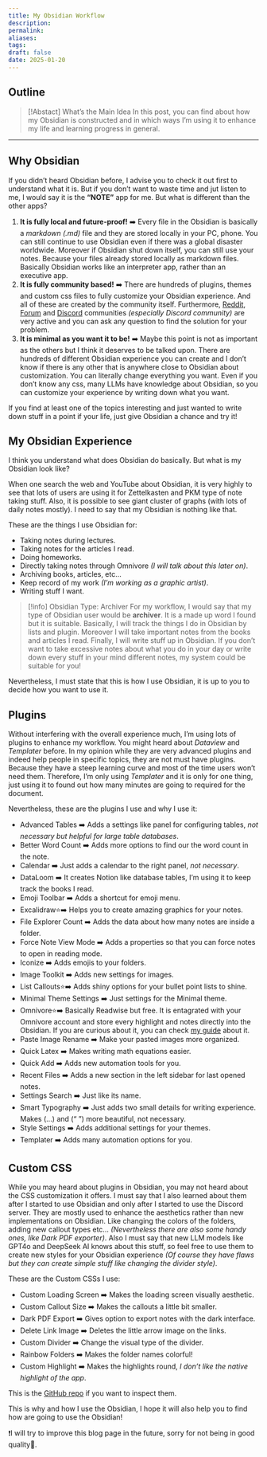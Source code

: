 ```yaml
---
title: My Obsidian Workflow
description: 
permalink: 
aliases: 
tags: 
draft: false
date: 2025-01-20
---
```

## Outline

> [!Abstact] What’s the Main Idea
> In this post, you can find about how my Obsidian is constructed and in which ways I’m using it to enhance my life and learning progress in general.

---
## Why Obsidian
If you didn’t heard Obsidian before, I advise you to check it out first to understand what it is. But if you don’t want to waste time and jut listen to me, I would say it is the **“NOTE”** app for me. But what is different than the other apps?

1. **It is fully local and future-proof!** ➡️ Every file in the Obsidian is basically a *markdown (.md)* file and they are stored locally in your PC, phone. You can still continue to use Obsidian even if there was a global disaster worldwide. Moreover if Obsidian shut down itself, you can still use your notes. Because your files already stored locally as markdown files. Basically Obsidian works like an interpreter app, rather than an executive app.
2. **It is fully community based!** ➡️ There are hundreds of plugins, themes and custom css files to fully customize your Obsidian experience. And all of these are created by the community itself. Furthermore, [Reddit](https://www.reddit.com/r/ObsidianMD/), [Forum](https://forum.obsidian.md/) and [Discord](https://discord.gg/obsidianmd) communities *(especially Discord community)* are very active and you can ask any question to find the solution for your problem.
3. **It is minimal as you want it to be!** ➡️ Maybe this point is not as important as the others but I think it deserves to be talked upon. There are hundreds of different Obsidian experience you can create and I don’t know if there is any other that is anywhere close to Obsidian about customization. You can literally change everything you want. Even if you don’t know any css, many LLMs have knowledge about Obsidian, so you can customize your experience by writing down what you want.

If you find at least one of the topics interesting and just wanted to write down stuff in a point if your life, just give Obsidian a chance and try it!

## My Obsidian Experience

I think you understand what does Obsidian do basically. But what is my Obsidian look like?

When one search the web and YouTube about Obsidian, it is very highly to see that lots of users are using it for Zettelkasten and PKM type of note taking stuff. Also, it is possible to see giant cluster of graphs (with lots of daily notes mostly). I need to say that my Obsidian is nothing like that. 

These are the things I use Obsidian for:
- Taking notes during lectures.
- Taking notes for the articles I read.
- Doing homeworks.
- Directly taking notes through Omnivore *(I will talk about this later on)*.
- Archiving books, articles, etc…
- Keep record of my work *(I’m working as a graphic artist)*.
- Writing stuff I want.


> [!info] Obsidian Type: Archiver
> For my workflow, I would say that my type of Obsidian user would be **archiver**. It is a made up word I found but it is suitable. Basically, I will track the things I do in Obsidian by lists and plugin. Moreover I will take important notes from the books and articles I read. Finally, I will write stuff up in Obsidian. If you don’t want to take excessive notes about what you do in your day or write down every stuff in your mind different notes, my system could be suitable for you! 

Nevertheless, I must state that this is how I use Obsidian, it is up to you to decide how you want to use it.
## Plugins

Without interfering with the overall experience much, I’m using lots of plugins to enhance my workflow. You might heard about *Dataview* and *Templater* before. In my opinion while they are very advanced plugins and indeed help people in specific topics, they are not must have plugins. Because they have a steep learning curve and most of the time users won’t need them. Therefore, I’m only using *Templater* and it is only for one thing, just using it to found out how many minutes are going to required for the document. 

Nevertheless, these are the plugins I use and why I use it:

- Advanced Tables ➡️ Adds a settings like panel for configuring tables, *not necessary but helpful for large table databases*.
- Better Word Count ➡️ Adds more options to find our the word count in the note.
- Calendar ➡️ Just adds a calendar to the right panel, *not necessary*. 
- DataLoom ➡️ It creates Notion like database tables, I’m using it to keep track the books I read.
- Emoji Toolbar ➡️ Adds a shortcut for emoji menu.
- Excalidraw⭐➡️ Helps you to create amazing graphics for your notes. 
- File Explorer Count ➡️ Adds the data about how many notes are inside a folder.
- Force Note View Mode ➡️ Adds a properties so that you can force notes to open in reading mode.
- Iconize ➡️ Adds emojis to your folders.
- Image Toolkit ➡️ Adds new settings for images.
- List Callouts⭐➡️ Adds shiny options for your bullet point lists to shine.
- Minimal Theme Settings ➡️ Just settings for the Minimal theme.
- Omnivore⭐➡️ Basically Readwise but free. It is entagrated with your Omnivore account and store every highlight and notes directly into the Obsidian. If you are curious about it, you can check [my guide](Omnivore%20and%20Obsidian%20Omnivore%20Plugin.md) about it.
- Paste Image Rename ➡️ Make your pasted images more organized.
- Quick Latex ➡️ Makes writing math equations easier.
- Quick Add ➡️ Adds new automation tools for you. 
- Recent Files ➡️ Adds a new section in the left sidebar for last opened notes.
- Settings Search ➡️ Just like its name.
- Smart Typography ➡️ Just adds two small details for writing experience. Makes (…) and (“ ”) more beautiful, not necessary.
- Style Settings ➡️ Adds additional settings for your themes.
- Templater ➡️ Adds many automation options for you.

## Custom CSS

While you may heard about plugins in Obsidian, you may not heard about the CSS customization it offers. I must say that I also learned about them after I started to use Obsidian and only after I started to use the Discord server. They are mostly used to enhance the aesthetics rather than new implementations on Obsidian. Like changing the colors of the folders, adding new callout types etc… *(Nevertheless there are also some handy ones, like Dark PDF exporter)*. Also I must say that new LLM models like GPT4o and DeepSeek AI knows about this stuff, so feel free to use them to create new styles for your Obsidian experience *(Of course they have flaws but they can create simple stuff like changing the divider style)*.

These are the Custom CSSs I use:

- Custom Loading Screen ➡️ Makes the loading screen visually aesthetic.
- Custom Callout Size ➡️ Makes the callouts a little bit smaller.
- Dark PDF Export ➡️ Gives option to export notes with the dark interface.
- Delete Link Image ➡️ Deletes the little arrow image on the links.
- Custom Divider ➡️ Change the visual type of the divider.
- Rainbow Folders ➡️ Makes the folder names colorful!
- Custom Highlight ➡️ Makes the highlights round, *I don’t like the native highlight of the app*. 

This is the [GitHub repo](https://github.com/emomert/ObsidianCustomCss) if you want to inspect them.

This is why and how I use the Obsidian, I hope it will also help you to find how are going to use the Obsidian!

❗I will try to improve this blog page in the future, sorry for not being in good quality🥴.